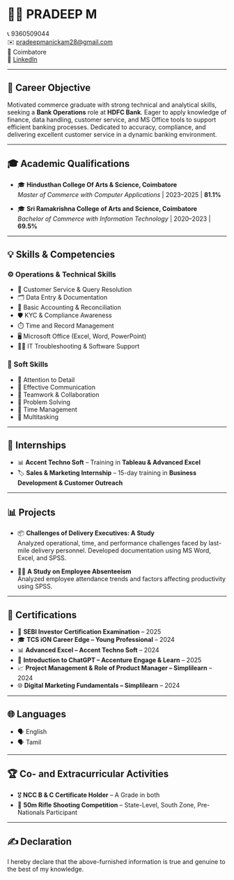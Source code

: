 # 👨‍💼 PRADEEP M

📞 9360509044  
✉️ pradeepmanickam28@gmail.com  
📍 Coimbatore  
🔗 [LinkedIn](https://www.linkedin.com/in/pradeep-m-032a92260) 

---

## 🎯 Career Objective

Motivated commerce graduate with strong technical and analytical skills, seeking a **Bank Operations** role at **HDFC Bank**. Eager to apply knowledge of finance, data handling, customer service, and MS Office tools to support efficient banking processes. Dedicated to accuracy, compliance, and delivering excellent customer service in a dynamic banking environment.

---

## 🎓 Academic Qualifications

- 🎓 **Hindusthan College Of Arts & Science, Coimbatore**  
  *Master of Commerce with Computer Applications* | 2023–2025 | **81.1%**

- 🎓 **Sri Ramakrishna College of Arts and Science, Coimbatore**  
  *Bachelor of Commerce with Information Technology* | 2020–2023 | **69.5%**

---

## 💡 Skills & Competencies

### ⚙️ Operations & Technical Skills
- 💼 Customer Service & Query Resolution  
- 🗂️ Data Entry & Documentation  
- 🧮 Basic Accounting & Reconciliation  
- 🛡️ KYC & Compliance Awareness  
- ⏱️ Time and Record Management  
- 🖥️ Microsoft Office (Excel, Word, PowerPoint)  
- 🧑‍💻 IT Troubleshooting & Software Support  

### 🧠 Soft Skills
- 👀 Attention to Detail  
- 💬 Effective Communication  
- 🤝 Teamwork & Collaboration  
- 🧩 Problem Solving  
- 📆 Time Management  
- 🔄 Multitasking  

---

## 💼 Internships

- 📊 **Accent Techno Soft** – Training in **Tableau & Advanced Excel**  
- 🏷️ **Sales & Marketing Internship** – 15-day training in **Business Development & Customer Outreach**

---

## 📊 Projects

- 📦 **Challenges of Delivery Executives: A Study**  
  Analyzed operational, time, and performance challenges faced by last-mile delivery personnel. Developed documentation using MS Word, Excel, and SPSS.

- 🧑‍🏫 **A Study on Employee Absenteeism**  
  Analyzed employee attendance trends and factors affecting productivity using SPSS.

---

## 🏅 Certifications

- 📘 **SEBI Investor Certification Examination** – 2025  
- 🎓 **TCS iON Career Edge – Young Professional** – 2024  
- 📊 **Advanced Excel – Accent Techno Soft** – 2024  
- 🤖 **Introduction to ChatGPT – Accenture Engage & Learn** – 2025  
- 📈 **Project Management & Role of Product Manager – Simplilearn** – 2024  
- 🌐 **Digital Marketing Fundamentals – Simplilearn** – 2024  

---

## 🌐 Languages

- 🗣️ English  
- 🗣️ Tamil  

---

## 🏆 Co- and Extracurricular Activities

- 🎖️ **NCC B & C Certificate Holder** – A Grade in both  
- 🎯 **50m Rifle Shooting Competition** – State-Level, South Zone, Pre-Nationals Participant  

---

## ✍️ Declaration

I hereby declare that the above-furnished information is true and genuine to the best of my knowledge.

